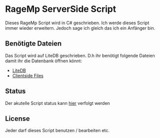 # RageMp ServerSide Script 

Dieses RageMp Script wird in C# geschrieben. Ich werde dieses Script immer wieder erweitern.
Jedoch sage ich gleich das ich ein Anfänger bin.

## Benötigte Dateien
Das Script wird auf LiteDB geschrieben. D.h ihr benötigt folgende Dateien damit ihr die Datenbank öffnen könnt:
- [LiteDB](https://www.github.com/julianpaulozzi/LiteDbExplorer/releases/download/0.8.4.3/LiteDbExplorer_0.8.4.3.zip)
- [Clientside Files](https://github.com/Omega398/GermanReallife_ClientScript)

## Status
Der akutelle Script status kann [hier](https://trello.com/b/tjr3N2kO/ragemp-server) verfolgt werden 

## License
Jeder darf dieses Script benutzen / bearbeiten etc.
